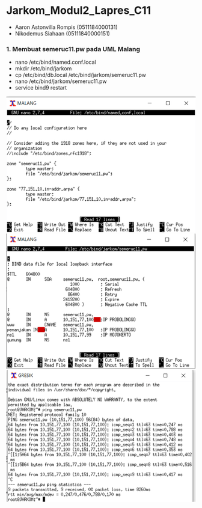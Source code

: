 # Jarkom_Modul2_Lapres_C11
- Aaron Astonvilla Rompis (0511184000131)
- Nikodemus Siahaan (05111840000151)

### 1.	Membuat semeruc11.pw pada UML Malang
-	nano /etc/bind/named.conf.local
-	mkdir /etc/bind/jarkom
-	cp /etc/bind/db.local /etc/bind/jarkom/semeruc11.pw
-	nano /etc/bind/jarkom/semeruc11.pw
-	service bind9 restart

![image](https://github.com/nicosiahaan/Jarkom_Modul2_Lapres_C11/blob/main/img/Screenshot_145.png)
![image](https://github.com/nicosiahaan/Jarkom_Modul2_Lapres_C11/blob/main/img/Screenshot_146.png)
![image](https://github.com/nicosiahaan/Jarkom_Modul2_Lapres_C11/blob/main/img/Screenshot_147.png)
